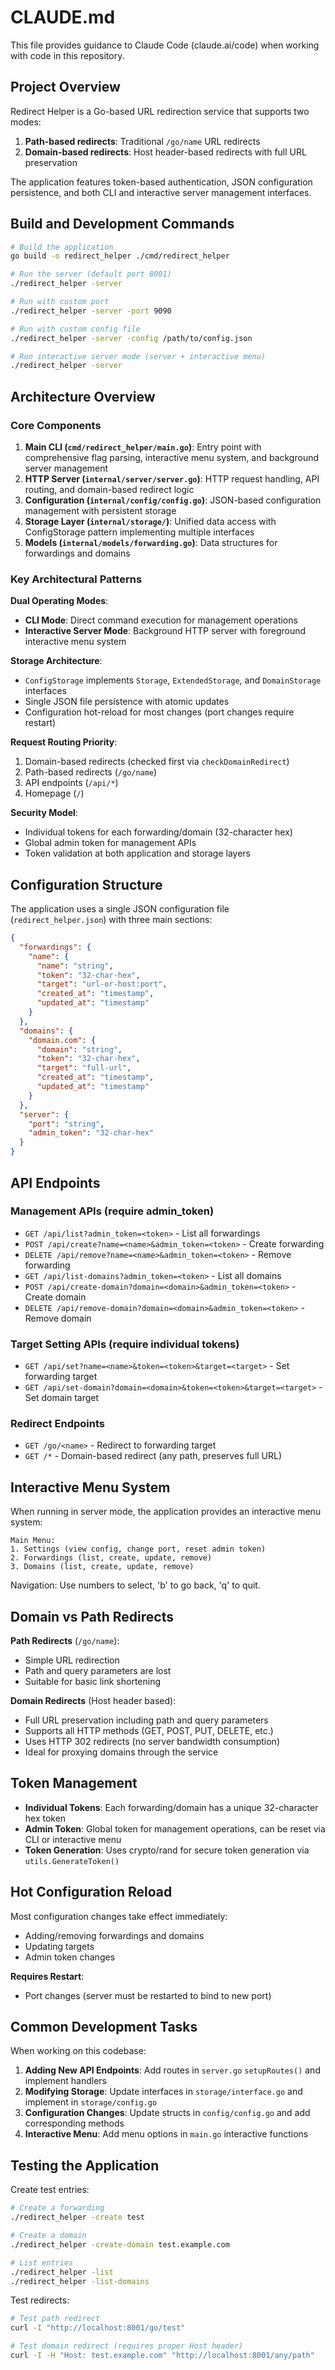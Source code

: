 # CLAUDE.md

This file provides guidance to Claude Code (claude.ai/code) when working with code in this repository.

## Project Overview

Redirect Helper is a Go-based URL redirection service that supports two modes:
1. **Path-based redirects**: Traditional `/go/name` URL redirects
2. **Domain-based redirects**: Host header-based redirects with full URL preservation

The application features token-based authentication, JSON configuration persistence, and both CLI and interactive server management interfaces.

## Build and Development Commands

```bash
# Build the application
go build -o redirect_helper ./cmd/redirect_helper

# Run the server (default port 8001)
./redirect_helper -server

# Run with custom port
./redirect_helper -server -port 9090

# Run with custom config file
./redirect_helper -server -config /path/to/config.json

# Run interactive server mode (server + interactive menu)
./redirect_helper -server
```

## Architecture Overview

### Core Components

1. **Main CLI (`cmd/redirect_helper/main.go`)**: Entry point with comprehensive flag parsing, interactive menu system, and background server management
2. **HTTP Server (`internal/server/server.go`)**: HTTP request handling, API routing, and domain-based redirect logic
3. **Configuration (`internal/config/config.go`)**: JSON-based configuration management with persistent storage
4. **Storage Layer (`internal/storage/`)**: Unified data access with ConfigStorage pattern implementing multiple interfaces
5. **Models (`internal/models/forwarding.go`)**: Data structures for forwardings and domains

### Key Architectural Patterns

**Dual Operating Modes**:
- **CLI Mode**: Direct command execution for management operations
- **Interactive Server Mode**: Background HTTP server with foreground interactive menu system

**Storage Architecture**:
- `ConfigStorage` implements `Storage`, `ExtendedStorage`, and `DomainStorage` interfaces
- Single JSON file persistence with atomic updates
- Configuration hot-reload for most changes (port changes require restart)

**Request Routing Priority**:
1. Domain-based redirects (checked first via `checkDomainRedirect`)
2. Path-based redirects (`/go/name`)
3. API endpoints (`/api/*`)
4. Homepage (`/`)

**Security Model**:
- Individual tokens for each forwarding/domain (32-character hex)
- Global admin token for management APIs
- Token validation at both application and storage layers

## Configuration Structure

The application uses a single JSON configuration file (`redirect_helper.json`) with three main sections:

```json
{
  "forwardings": {
    "name": {
      "name": "string",
      "token": "32-char-hex", 
      "target": "url-or-host:port",
      "created_at": "timestamp",
      "updated_at": "timestamp"
    }
  },
  "domains": {
    "domain.com": {
      "domain": "string",
      "token": "32-char-hex",
      "target": "full-url",
      "created_at": "timestamp", 
      "updated_at": "timestamp"
    }
  },
  "server": {
    "port": "string",
    "admin_token": "32-char-hex"
  }
}
```

## API Endpoints

### Management APIs (require admin_token)
- `GET /api/list?admin_token=<token>` - List all forwardings
- `POST /api/create?name=<name>&admin_token=<token>` - Create forwarding
- `DELETE /api/remove?name=<name>&admin_token=<token>` - Remove forwarding
- `GET /api/list-domains?admin_token=<token>` - List all domains
- `POST /api/create-domain?domain=<domain>&admin_token=<token>` - Create domain
- `DELETE /api/remove-domain?domain=<domain>&admin_token=<token>` - Remove domain

### Target Setting APIs (require individual tokens)
- `GET /api/set?name=<name>&token=<token>&target=<target>` - Set forwarding target
- `GET /api/set-domain?domain=<domain>&token=<token>&target=<target>` - Set domain target

### Redirect Endpoints
- `GET /go/<name>` - Redirect to forwarding target
- `GET /*` - Domain-based redirect (any path, preserves full URL)

## Interactive Menu System

When running in server mode, the application provides an interactive menu system:

```
Main Menu:
1. Settings (view config, change port, reset admin token)
2. Forwardings (list, create, update, remove)
3. Domains (list, create, update, remove)
```

Navigation: Use numbers to select, 'b' to go back, 'q' to quit.

## Domain vs Path Redirects

**Path Redirects** (`/go/name`):
- Simple URL redirection
- Path and query parameters are lost
- Suitable for basic link shortening

**Domain Redirects** (Host header based):
- Full URL preservation including path and query parameters
- Supports all HTTP methods (GET, POST, PUT, DELETE, etc.)
- Uses HTTP 302 redirects (no server bandwidth consumption)
- Ideal for proxying domains through the service

## Token Management

- **Individual Tokens**: Each forwarding/domain has a unique 32-character hex token
- **Admin Token**: Global token for management operations, can be reset via CLI or interactive menu
- **Token Generation**: Uses crypto/rand for secure token generation via `utils.GenerateToken()`

## Hot Configuration Reload

Most configuration changes take effect immediately:
- Adding/removing forwardings and domains
- Updating targets
- Admin token changes

**Requires Restart**:
- Port changes (server must be restarted to bind to new port)

## Common Development Tasks

When working on this codebase:

1. **Adding New API Endpoints**: Add routes in `server.go` `setupRoutes()` and implement handlers
2. **Modifying Storage**: Update interfaces in `storage/interface.go` and implement in `storage/config.go`
3. **Configuration Changes**: Update structs in `config/config.go` and add corresponding methods
4. **Interactive Menu**: Add menu options in `main.go` interactive functions

## Testing the Application

Create test entries:
```bash
# Create a forwarding
./redirect_helper -create test

# Create a domain
./redirect_helper -create-domain test.example.com

# List entries
./redirect_helper -list
./redirect_helper -list-domains
```

Test redirects:
```bash
# Test path redirect
curl -I "http://localhost:8001/go/test"

# Test domain redirect (requires proper Host header)
curl -I -H "Host: test.example.com" "http://localhost:8001/any/path"
```